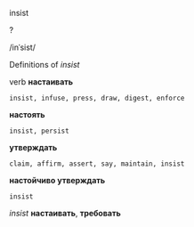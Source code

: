 insist

?

/inˈsist/

Definitions of _insist_

verb
**настаивать**

    insist, infuse, press, draw, digest, enforce
**настоять**

    insist, persist
**утверждать**

    claim, affirm, assert, say, maintain, insist
**настойчиво утверждать**

    insist

_insist_
**настаивать**, **требовать**